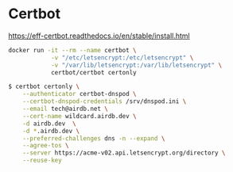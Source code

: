 # Certbot

https://eff-certbot.readthedocs.io/en/stable/install.html


```bash
docker run -it --rm --name certbot \
            -v "/etc/letsencrypt:/etc/letsencrypt" \
            -v "/var/lib/letsencrypt:/var/lib/letsencrypt" \
            certbot/certbot certonly
```

```bash
$ certbot certonly \
	--authenticator certbot-dnspod \
	--certbot-dnspod-credentials /srv/dnspod.ini \
	--email tech@airdb.net \
	--cert-name wildcard.airdb.dev \
	-d airdb.dev  \
	-d *.airdb.dev \
	--preferred-challenges dns -n --expand \
	--agree-tos \
	--server https://acme-v02.api.letsencrypt.org/directory \
	--reuse-key
```
